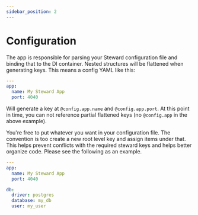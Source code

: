 ```yaml
---
sidebar_position: 2
---
```


# Configuration

The app is responsible for parsing your Steward configuration file and binding that to the DI container. Nested structures will be flattened when generating keys. This means a config YAML like this:

```yml
---
app:
  name: My Steward App
  port: 4040
```

Will generate a key at `@config.app.name` and `@config.app.port`. At this point in time, you can not reference partial flattened keys (no `@config.app` in the above example).

You're free to put whatever you want in your configuration file. The convention is too create a new root level key and assign items under that. This helps prevent conflicts with the required steward keys and helps better organize code. Please see the following as an example.

```yml
---
app:
  name: My Steward App
  port: 4040

db:
  driver: postgres
  database: my_db
  user: my_user
```
